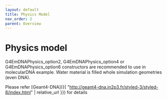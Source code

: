 ```yaml
---
layout: default
title: Physics Model
nav_order: 2
parent: Overview
---
```


# Physics model

G4EmDNAPhysics_option2, G4EmDNAPhysics_option4 or G4EmDNAPhysics_option6 constructors are recommended to use in molecularDNA example. Water material is filled whole simulation geometries (even DNA). 

Please refer [Geant4-DNA]({{ "http://geant4-dna.in2p3.fr/styled-3/styled-8/index.html" | relative_url }}) for details
